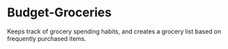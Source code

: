 # Budget-Groceries
Keeps track of grocery spending habits, and creates a grocery list based on frequently purchased items.

